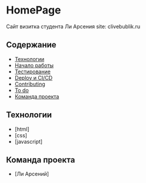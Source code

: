 # HomePage
Сайт визитка студента Ли Арсения
site: clivebublik.ru

## Содержание
- [Технологии](#технологии)
- [Начало работы](#начало-работы)
- [Тестирование](#тестирование)
- [Deploy и CI/CD](#deploy-и-ci/cd)
- [Contributing](#contributing)
- [To do](#to-do)
- [Команда проекта](#команда-проекта)

## Технологии
- [html]
- [css]
- [javascript]


## Команда проекта
- [Ли Арсений]
